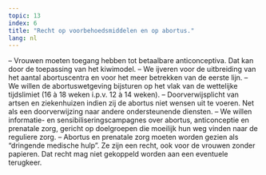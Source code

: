 ```yaml
---
topic: 13
index: 6
title: "Recht op voorbehoedsmiddelen en op abortus."
lang: nl
---
```

– Vrouwen moeten toegang hebben tot betaalbare anticonceptiva. Dat kan door de
toepassing van het kiwimodel.
– We ijveren voor de uitbreiding van het aantal abortuscentra en voor het meer
betrekken van de eerste lijn.
– We willen de abortuswetgeving bijsturen op het vlak van de wettelijke
tijdslimiet (16 à 18 weken i.p.v. 12 à 14 weken).
– Doorverwijsplicht van artsen en ziekenhuizen indien zij de abortus niet
wensen uit te voeren. Net als een doorverwijzing naar andere ondersteunende
diensten.
– We willen informatie- en sensibiliseringscampagnes over abortus,
anticonceptie en prenatale zorg, gericht op doelgroepen die moeilijk hun weg
vinden naar de reguliere zorg.
– Abortus en prenatale zorg moeten worden gezien als “dringende medische
hulp”. Ze zijn een recht, ook voor de vrouwen zonder papieren. Dat recht mag
niet gekoppeld worden aan een eventuele terugkeer.
